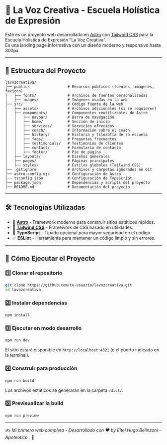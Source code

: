 # 🎤 La Voz Creativa - Escuela Holística de Expresión

Este es un proyecto web desarrollado en [Astro](https://astro.build/) con [Tailwind CSS](https://tailwindcss.com/) para la Escuela Holística de Expresión "La Voz Creativa".  
Es una landing page informativa con un diseño moderno y responsivo hasta 300px.

---

## 📁 Estructura del Proyecto

```plaintext
lavozcreativa/
│── public/                 # Recursos públicos (fuentes, imágenes, favicon)
│   ├── fonts/              # Archivos de fuentes personalizadas
│   ├── images/             # Imágenes usadas en la web
│── src/                    # Código fuente de la web
│   ├── assets/             # Archivos adicionales (si se requieren)
│   ├── components/         # Componentes reutilizables de Astro
│   │   ├── navbar/         # Barra de navegación
│   │   ├── home/           # Sección de inicio
│   │   ├── services/       # Servicios ofrecidos
│   │   ├── coach/          # Información sobre el coach
│   │   ├── history/        # Historia y filosofía de la escuela
│   │   ├── faqs/           # Preguntas frecuentes
│   │   ├── testimonials/   # Testimonios de clientes
│   │   ├── contact/        # Formulario de contacto
│   │   ├── footer/         # Pie de página
│   ├── layouts/            # Diseños generales
│   ├── pages/              # Páginas principales
│   ├── styles/             # Estilos globales (Tailwind CSS)
│── .gitignore              # Archivos y carpetas ignorados en Git
│── astro.config.mjs        # Configuración de Astro
│── tsconfig.json           # Configuración de TypeScript
│── package.json            # Dependencias y scripts del proyecto
│── README.md               # Documentación del proyecto
```

---

## 🛠 Tecnologías Utilizadas

- 🚀 **[Astro](https://astro.build/)** - Framework moderno para construir sitios estáticos rápidos.
- 🎨 **[Tailwind CSS](https://tailwindcss.com/)** - Framework de CSS basado en utilidades.
- 🔷 **TypeScript** - Tipado opcional para mayor seguridad en el código.
- ✅ **ESLint** - Herramienta para mantener un código limpio y sin errores.

---

## 🚀 Cómo Ejecutar el Proyecto

### 1️⃣ Clonar el repositorio

```sh
git clone https://github.com/tu-usuario/lavozcreativa.git
cd lavozcreativa
```

### 2️⃣ Instalar dependencias

```sh
npm install
```

### 3️⃣ Ejecutar en modo desarrollo

```sh
npm run dev
```

El sitio estará disponible en `http://localhost:4321` (o el puerto indicado en la terminal).

### 4️⃣ Construir para producción

```sh
npm run build
```

Los archivos estáticos se generarán en la carpeta `/dist/`.

### 5️⃣ Previsualizar la build

```sh
npm run preview
```

---

✍️ *Mi primera web completa - Desarrollado con ❤️ by Eitel Hugo Belinzoni - Apoteotico .* 🚀
